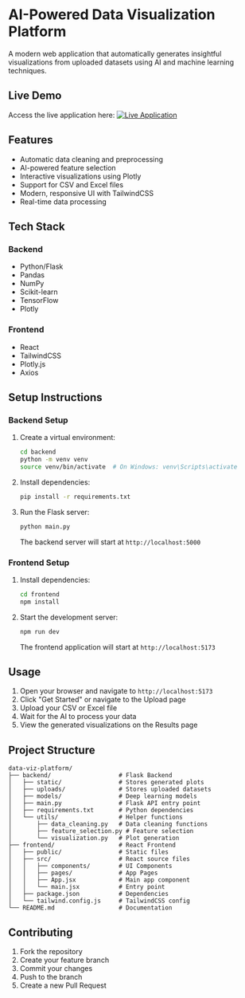 
# AI-Powered Data Visualization Platform

A modern web application that automatically generates insightful visualizations from uploaded datasets using AI and machine learning techniques.

## Live Demo

Access the live application here: 
[![Live Application](https://img.shields.io/badge/Live%20Application-Click%20Here-brightgreen)](https://github.com/srihari-976/Data-visualization-platform)

## Features

- Automatic data cleaning and preprocessing
- AI-powered feature selection
- Interactive visualizations using Plotly
- Support for CSV and Excel files
- Modern, responsive UI with TailwindCSS
- Real-time data processing

## Tech Stack

### Backend

- Python/Flask
- Pandas
- NumPy
- Scikit-learn
- TensorFlow
- Plotly

### Frontend

- React
- TailwindCSS
- Plotly.js
- Axios

## Setup Instructions

### Backend Setup

1. Create a virtual environment:

   ```bash
   cd backend
   python -m venv venv
   source venv/bin/activate  # On Windows: venv\Scripts\activate
   ```

2. Install dependencies:

   ```bash
   pip install -r requirements.txt
   ```

3. Run the Flask server:

   ```bash
   python main.py
   ```

   The backend server will start at `http://localhost:5000`

### Frontend Setup

1. Install dependencies:

   ```bash
   cd frontend
   npm install
   ```

2. Start the development server:

   ```bash
   npm run dev
   ```

   The frontend application will start at `http://localhost:5173`

## Usage

1. Open your browser and navigate to `http://localhost:5173`
2. Click "Get Started" or navigate to the Upload page
3. Upload your CSV or Excel file
4. Wait for the AI to process your data
5. View the generated visualizations on the Results page

## Project Structure

```
data-viz-platform/
├── backend/                   # Flask Backend
│   ├── static/                # Stores generated plots
│   ├── uploads/               # Stores uploaded datasets
│   ├── models/                # Deep learning models
│   ├── main.py                # Flask API entry point
│   ├── requirements.txt       # Python dependencies
│   └── utils/                 # Helper functions
│       ├── data_cleaning.py   # Data cleaning functions
│       ├── feature_selection.py # Feature selection
│       └── visualization.py   # Plot generation
├── frontend/                  # React Frontend
│   ├── public/                # Static files
│   ├── src/                   # React source files
│   │   ├── components/        # UI Components
│   │   ├── pages/             # App Pages
│   │   ├── App.jsx            # Main app component
│   │   └── main.jsx           # Entry point
│   ├── package.json           # Dependencies
│   └── tailwind.config.js     # TailwindCSS config
└── README.md                  # Documentation
```

## Contributing

1. Fork the repository
2. Create your feature branch
3. Commit your changes
4. Push to the branch
5. Create a new Pull Request

